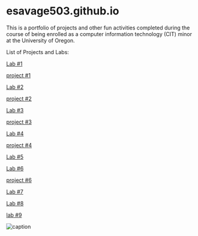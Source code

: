 # esavage503.github.io
This is a portfolio of projects and other fun activities completed during the course of being enrolled as a computer information technology (CIT) minor at the University of Oregon.

List of Projects and Labs:

[Lab #1](https://esavage503.github.io/cit281-lab-1)

[project #1](https://esavage503.github.io/cit281-p-1)

[Lab #2](https://esavage503.github.io/cit281-lab-2)

[project #2](https://esavage503.github.io/cit281-p2)

[Lab #3](https://esavage503.github.io/cit281-lab-3)

[project #3](https://esavage503.github.io/cit281-p3)

[Lab #4](https://esavage503.github.io/cit281-lab-4)

[project #4](https://esavage503.github.io/cit281-p4)

[Lab #5](https://esavage503.github.io/cit281-lab-5)

[Lab #6](https://esavage503.github.io/cit281-lab-6)

[project #6](https://esavage503.github.io/cit281-p6)

[Lab #7](https://esavage503.github.io/cit281-lab-7)

[Lab #8](https://esavage503.github.io/cit281-lab-8)

[lab #9](https://esavage503.github.io/cit281-lab-1)

![caption](https://github.com/esavage503/esavage503.github.io/assets/133798441/b7ec67cc-8edf-403a-9304-373a871760c5)

